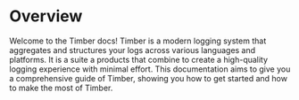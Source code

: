 # Overview

Welcome to the Timber docs! Timber is a modern logging system that aggregates and structures your logs across various languages and platforms. It is a suite a products that combine to create a high-quality logging experience with minimal effort. This documentation aims to give you a comprehensive guide of Timber, showing you how to get started and how to make the most of Timber.
